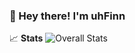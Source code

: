 ### 👋 Hey there! I'm uhFinn

<!--
A bit about me:
- **Languages**: Java, Javascript, Python
-->
📈 **Stats**
![Overall Stats](https://github-readme-stats.vercel.app/api?username=uhFinn&count_private=true&show_icons=true&hide=contribs)
<!--
**uhFinn/uhFinn** is a ✨ _special_ ✨ repository because its `README.md` (this file) appears on your GitHub profile.

Here are some ideas to get you started:

- 🔭 I’m currently working on ...
- 🌱 I’m currently learning ...
- 👯 I’m looking to collaborate on ...
- 🤔 I’m looking for help with ...
- 💬 Ask me about ...
- 📫 How to reach me: ...
- 😄 Pronouns: ...
- ⚡ Fun fact: ...
-->
